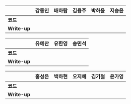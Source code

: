 |              | 강동인 | 배하람 | 김용주 | 박하윤 | 지승윤 |
| ------------ | ------ | ------ | ------ | ------ | ------|
| **코드**     |||  |        |        |  |  |  |
| **Write-up** |||  |        |        |  |  |  |

| 				| 유예찬 | 유한영 | 송민석 |
| ------------  | ------ | ------ | ------ |
| **코드** 	   || 		 |		 |
| **Write-up** ||		  |		  |

|              | 홍성은 | 백하현 | 오지혜 | 김기철 | 윤가영 |
| ------------ | ------ | ------ | ------ | ------ | ------------ |
| **코드**     |||  |        |        |
| **Write-up** |||  |        |        |

